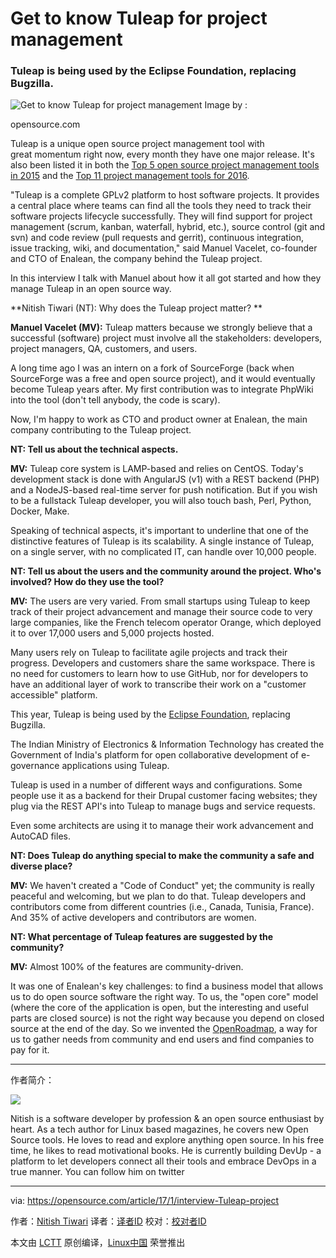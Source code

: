 Get to know Tuleap for project management
============================================================

### Tuleap is being used by the Eclipse Foundation, replacing Bugzilla.

 ![Get to know Tuleap for project management](https://opensource.com/sites/default/files/styles/image-full-size/public/images/education/rh_003588_01_rd3os.combacktoschoolseriesk12_rh_021x_0.png?itok=kOixOaEU "Get to know Tuleap for project management") 
Image by : 

opensource.com

Tuleap is a unique open source project management tool with great momentum right now, every month they have one major release. It's also been listed it in both the [Top 5 open source project management tools in 2015][1] and the [Top 11 project management tools for 2016][2].

"Tuleap is a complete GPLv2 platform to host software projects. It provides a central place where teams can find all the tools they need to track their software projects lifecycle successfully. They will find support for project management (scrum, kanban, waterfall, hybrid, etc.), source control (git and svn) and code review (pull requests and gerrit), continuous integration, issue tracking, wiki, and documentation," said Manuel Vacelet, co-founder and CTO of Enalean, the company behind the Tuleap project.

In this interview I talk with Manuel about how it all got started and how they manage Tuleap in an open source way.

**Nitish Tiwari (NT): Why does the Tuleap project matter? **

**Manuel Vacelet (MV):** Tuleap matters because we strongly believe that a successful (software) project must involve all the stakeholders: developers, project managers, QA, customers, and users.

A long time ago I was an intern on a fork of SourceForge (back when SourceForge was a free and open source project), and it would eventually become Tuleap years after. My first contribution was to integrate PhpWiki into the tool (don't tell anybody, the code is scary).

Now, I'm happy to work as CTO and product owner at Enalean, the main company contributing to the Tuleap project.

**NT: Tell us about the technical aspects.**

**MV:** Tuleap core system is LAMP-based and relies on CentOS. Today's development stack is done with AngularJS (v1) with a REST backend (PHP) and a NodeJS-based real-time server for push notification. But if you wish to be a fullstack Tuleap developer, you will also touch bash, Perl, Python, Docker, Make.

Speaking of technical aspects, it's important to underline that one of the distinctive features of Tuleap is its scalability. A single instance of Tuleap, on a single server, with no complicated IT, can handle over 10,000 people.

**NT: Tell us about the users and the community around the project. Who's involved? How do they use the tool?**

**MV:** The users are very varied. From small startups using Tuleap to keep track of their project advancement and manage their source code to very large companies, like the French telecom operator Orange, which deployed it to over 17,000 users and 5,000 projects hosted.

Many users rely on Tuleap to facilitate agile projects and track their progress. Developers and customers share the same workspace. There is no need for customers to learn how to use GitHub, nor for developers to have an additional layer of work to transcribe their work on a "customer accessible" platform.

This year, Tuleap is being used by the [Eclipse Foundation][3], replacing Bugzilla.

The Indian Ministry of Electronics & Information Technology has created the Government of India's platform for open collaborative development of e-governance applications using Tuleap.

Tuleap is used in a number of different ways and configurations. Some people use it as a backend for their Drupal customer facing websites; they plug via the REST API's into Tuleap to manage bugs and service requests.

Even some architects are using it to manage their work advancement and AutoCAD files.

**NT: Does Tuleap do anything special to make the community a safe and diverse place?**

**MV:** We haven't created a "Code of Conduct" yet; the community is really peaceful and welcoming, but we plan to do that. Tuleap developers and contributors come from different countries (i.e., Canada, Tunisia, France). And 35% of active developers and contributors are women.

**NT: What percentage of Tuleap features are suggested by the community?**

**MV:** Almost 100% of the features are community-driven.

It was one of Enalean's key challenges: to find a business model that allows us to do open source software the right way. To us, the "open core" model (where the core of the application is open, but the interesting and useful parts are closed source) is not the right way because you depend on closed source at the end of the day. So we invented the [OpenRoadmap][4], a way for us to gather needs from community and end users and find companies to pay for it.

--------------------------------------------------------------------------------

作者简介：

![](https://opensource.com/sites/default/files/styles/profile_pictures/public/nitish-crop.png?itok=h4PaLDQq)

Nitish is a software developer by profession & an open source enthusiast by heart. As a tech author for Linux based magazines, he covers new Open Source tools. He loves to read and explore anything open source. In his free time, he likes to read motivational books. He is currently building DevUp - a platform to let developers connect all their tools and embrace DevOps in a true manner. You can follow him on twitter 

--------------------------------------------------------------------------------

via: https://opensource.com/article/17/1/interview-Tuleap-project

作者：[Nitish Tiwari][a]
译者：[译者ID](https://github.com/译者ID)
校对：[校对者ID](https://github.com/校对者ID)

本文由 [LCTT](https://github.com/LCTT/TranslateProject) 原创编译，[Linux中国](https://linux.cn/) 荣誉推出

[a]:https://opensource.com/users/tiwarinitish86
[1]:https://opensource.com/business/15/1/top-project-management-tools-2015
[2]:https://opensource.com/business/16/3/top-project-management-tools-2016
[3]:http://www.eclipse.org/
[4]:https://blog.enalean.com/enalean-open-roadmap-how-it-works/

